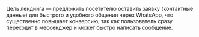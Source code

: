 Цель лендинга — предложить посетителю оставить заявку (контактные данные) для быстрого и удобного общения через WhatsApp, что существенно повышает конверсию, так как пользователь сразу переходит в мессенджер и может быстро написать сообщение.
